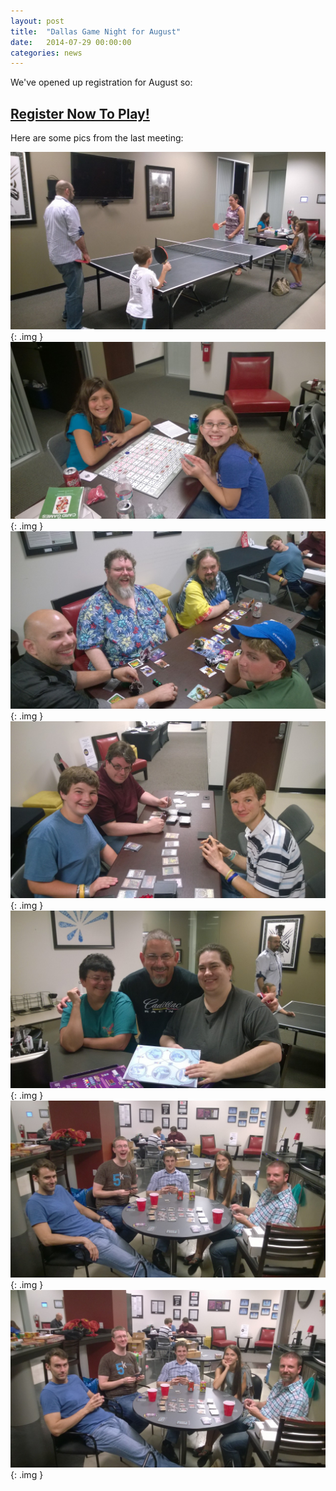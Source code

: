 ```yaml
---
layout: post
title:  "Dallas Game Night for August"
date:   2014-07-29 00:00:00
categories: news
---
```

We've opened up registration for August so:

## [Register Now To Play!](http://dallasgamenight.eventbrite.com)

Here are some pics from the last meeting:

![July Photo 1](/images/July2014-1.jpg){: .img }
![July Photo 2](/images/July2014-2.jpg){: .img }
![July Photo 3](/images/July2014-3.jpg){: .img }
![July Photo 4](/images/July2014-4.jpg){: .img }
![July Photo 5](/images/July2014-5.jpg){: .img }
![July Photo 6](/images/July2014-6.jpg){: .img }
![July Photo 7](/images/July2014-7.jpg){: .img }
